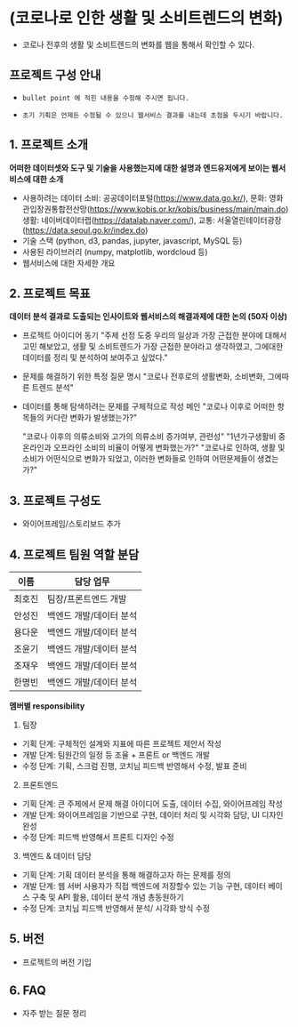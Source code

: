 # (코로나로 인한 생활 및 소비트렌드의 변화)
- 코로나 전후의 생활 및 소비트렌드의 변화를 웹을 통해서 확인할 수 있다.


## 프로젝트 구성 안내

* `bullet point 에 적힌 내용을 수정해 주시면 됩니다.`

* `초기 기획은 언제든 수정될 수 있으니 웹서비스 결과를 내는데 초점을 두시기 바랍니다.`

## 1. 프로젝트 소개

**어떠한 데이터셋와 도구 및 기술을 사용했는지에 대한 설명과 엔드유저에게 보이는 웹서비스에 대한 소개**

  - 사용하려는 데이터
  소비: 공공데이터포털(https://www.data.go.kr/), 문화: 영화관입장권통합전산망(https://www.kobis.or.kr/kobis/business/main/main.do)
  생활: 네이버데이터랩(https://datalab.naver.com/), 교통: 서울열린테이터광장(https://data.seoul.go.kr/index.do)
  - 기술 스택 (python, d3, pandas, jupyter, javascript, MySQL 등)
  - 사용된 라이브러리 (numpy, matplotlib, wordcloud 등)
  - 웹서비스에 대한 자세한 개요

## 2. 프로젝트 목표

**데이터 분석 결과로 도출되는 인사이트와 웹서비스의 해결과제에 대한 논의 (50자 이상)**
  - 프로젝트 아이디어 동기
    "주제 선정 도중 우리의 일상과 가장 근접한 분야에 대해서 고민 해보았고, 생활 및 소비트렌드가 가장 근접한 분야라고 생각하였고, 
    그에대한 데이터를 정리   및 분석하여 보여주고 싶었다."
  - 문제를 해결하기 위한 특정 질문 명시
    "코로나 전후로의 생활변화, 소비변화, 그에따른 트렌드 분석"
  - 데이터를 통해 탐색하려는 문제를 구체적으로 작성
    메인 "코로나 이후로 어떠한 항목들의 커다란 변화가 발생했는가?"
   
    "코로나 이후의 의류소비와 고가의 의류소비 증가여부, 관련성"
    "1년가구생활비 중 온라인과 오프라인 소비의 비율이 어떻게 변화했는가?"
    "코로나로 인하여, 생활 및 소비가 어떤식으로 변화가 되었고, 이러한 변화들로 인하여 어떤문제들이 생겼는가?"


## 3. 프로젝트 구성도
  - 와이어프레임/스토리보드 추가

## 4. 프로젝트 팀원 역할 분담
| 이름 | 담당 업무 |
| ------ | ------ |
| 최호진 | 팀장/프론트엔드 개발 |
| 안성진 | 백엔드 개발/데이터 분석 |
| 용다운 | 백엔드 개발/데이터 분석 |
| 조윤기 | 백엔드 개발/데이터 분석 |
| 조재우 | 백엔드 개발/데이터 분석 |
| 한명빈 | 백엔드 개발/데이터 분석 |


**멤버별 responsibility**

1. 팀장 

- 기획 단계: 구체적인 설계와 지표에 따른 프로젝트 제안서 작성
- 개발 단계: 팀원간의 일정 등 조율 + 프론트 or 백엔드 개발
- 수정 단계: 기획, 스크럼 진행, 코치님 피드백 반영해서 수정, 발표 준비

2. 프론트엔드 

- 기획 단계: 큰 주제에서 문제 해결 아이디어 도출, 데이터 수집, 와이어프레임 작성
- 개발 단계: 와이어프레임을 기반으로 구현, 데이터 처리 및 시각화 담당, UI 디자인 완성
- 수정 단계: 피드백 반영해서 프론트 디자인 수정

 3. 백엔드 & 데이터 담당  

- 기획 단계: 기획 데이터 분석을 통해 해결하고자 하는 문제를 정의
- 개발 단계: 웹 서버 사용자가 직접 백엔드에 저장할수 있는 기능 구현, 데이터 베이스 구축 및 API 활용, 데이터 분석 개념 총동원하기
- 수정 단계: 코치님 피드백 반영해서 분석/ 시각화 방식 수정

## 5. 버전
  - 프로젝트의 버전 기입

## 6. FAQ
  - 자주 받는 질문 정리
